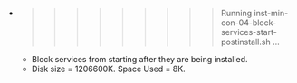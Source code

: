 * >>>>>>>>> Running inst-min-con-04-block-services-start-postinstall.sh ...
  * Block services from starting after they are being installed.
  * Disk size = 1206600K. Space Used = 8K.

